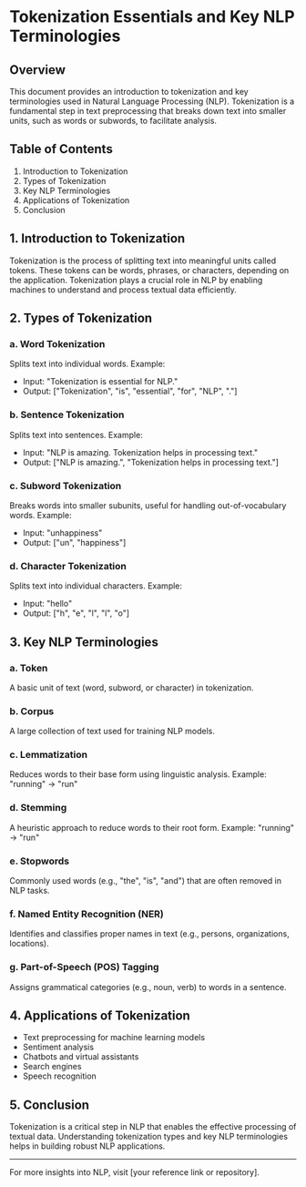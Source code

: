 # Tokenization Essentials and Key NLP Terminologies

## Overview
This document provides an introduction to tokenization and key terminologies used in Natural Language Processing (NLP). Tokenization is a fundamental step in text preprocessing that breaks down text into smaller units, such as words or subwords, to facilitate analysis.

## Table of Contents
1. Introduction to Tokenization
2. Types of Tokenization
3. Key NLP Terminologies
4. Applications of Tokenization
5. Conclusion

## 1. Introduction to Tokenization
Tokenization is the process of splitting text into meaningful units called tokens. These tokens can be words, phrases, or characters, depending on the application. Tokenization plays a crucial role in NLP by enabling machines to understand and process textual data efficiently.

## 2. Types of Tokenization
### **a. Word Tokenization**
Splits text into individual words. Example:
- Input: "Tokenization is essential for NLP."
- Output: ["Tokenization", "is", "essential", "for", "NLP", "."]

### **b. Sentence Tokenization**
Splits text into sentences. Example:
- Input: "NLP is amazing. Tokenization helps in processing text."
- Output: ["NLP is amazing.", "Tokenization helps in processing text."]

### **c. Subword Tokenization**
Breaks words into smaller subunits, useful for handling out-of-vocabulary words. Example:
- Input: "unhappiness"
- Output: ["un", "happiness"]

### **d. Character Tokenization**
Splits text into individual characters. Example:
- Input: "hello"
- Output: ["h", "e", "l", "l", "o"]

## 3. Key NLP Terminologies
### **a. Token**
A basic unit of text (word, subword, or character) in tokenization.

### **b. Corpus**
A large collection of text used for training NLP models.

### **c. Lemmatization**
Reduces words to their base form using linguistic analysis. Example: "running" → "run"

### **d. Stemming**
A heuristic approach to reduce words to their root form. Example: "running" → "run"

### **e. Stopwords**
Commonly used words (e.g., "the", "is", "and") that are often removed in NLP tasks.

### **f. Named Entity Recognition (NER)**
Identifies and classifies proper names in text (e.g., persons, organizations, locations).

### **g. Part-of-Speech (POS) Tagging**
Assigns grammatical categories (e.g., noun, verb) to words in a sentence.

## 4. Applications of Tokenization
- Text preprocessing for machine learning models
- Sentiment analysis
- Chatbots and virtual assistants
- Search engines
- Speech recognition

## 5. Conclusion
Tokenization is a critical step in NLP that enables the effective processing of textual data. Understanding tokenization types and key NLP terminologies helps in building robust NLP applications.

---
For more insights into NLP, visit [your reference link or repository].

